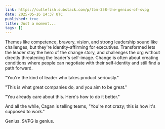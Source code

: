```yaml
---
link: https://cutlefish.substack.com/p/tbm-358-the-genius-of-svpg
date: 2025-05-16 14:37 UTC
published: true
title: Just a moment...
tags: []
---
```


Themes like competence, bravery, vision, and strong leadership sound like challenges, but they're identity-affirming for executives. Transformed lets the leader stay the hero of the change story, and challenges the org without directly threatening the leader's self-image. Change is often about creating conditions where people can negotiate with their self-identity and still find a path forward.

"You're the kind of leader who takes product seriously."

"This is what great companies do, and you aim to be great."

"You already care about this. Here's how to do it better."

And all the while, Cagan is telling teams, "You're not crazy; this is how it's supposed to work."

Genius. SVPG is genius.
